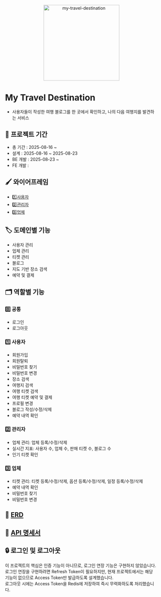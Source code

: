<p align="center">
  <img width="250" height="250" alt="my-travel-destination" src="https://github.com/user-attachments/assets/b147dc01-3d40-4237-9c74-79b0f84dd488" />
</p>

# My Travel Destination
- 사용자들이 작성한 여행 블로그를 한 곳에서 확인하고, 나의 다음 여행지를 발견하는 서비스

## 📅 프로젝트 기간
- 총 기간 : 2025-08-16 ~
- 설계 : 2025-08-16 ~ 2025-08-23
- BE 개발 : 2025-08-23 ~ 
- FE 개발 : 

## 🖌️ 와이어프레임
- 1️⃣[사용자](https://www.figma.com/design/pz5HnNQ6CbxfQP8pICnl6K/my-travel-service?node-id=2-153&p=f&t=nUCVQhWyv5rZqjOm-0)
- 2️⃣[관리자](https://www.figma.com/design/pz5HnNQ6CbxfQP8pICnl6K/my-travel-service?node-id=94-839&p=f&t=nUCVQhWyv5rZqjOm-0)
- 3️⃣[업체](https://www.figma.com/design/pz5HnNQ6CbxfQP8pICnl6K/my-travel-service?node-id=94-838&p=f&t=nUCVQhWyv5rZqjOm-0)

## 🏷️ 도메인별 기능
- 사용자 관리
- 업체 관리
- 티켓 관리
- 블로그
- 지도 기반 장소 검색
- 예약 및 결제

## 🗂️ 역할별 기능

### 0️⃣ 공통
- 로그인
- 로그아웃

### 1️⃣ 사용자
- 회원가입
- 회원탈퇴
- 비밀번호 찾기
- 비밀번호 변경
- 장소 검색
- 여행지 검색
- 여행 티켓 검색
- 여행 티켓 예약 및 결제
- 프로필 변경
- 블로그 작성/수정/삭제
- 예약 내역 확인

### 2️⃣ 관리자
- 업체 관리: 업체 등록/수정/삭제
- 실시간 지표: 사용자 수, 업체 수, 판매 티켓 수, 블로그 수
- 인기 티켓 확인

### 3️⃣ 업체
- 티켓 관리: 티켓 등록/수정/삭제, 옵션 등록/수정/삭제, 일정 등록/수정/삭제
- 예약 내역 확인
- 비밀번호 찾기
- 비밀번호 변경

## 🧩 [ERD](https://dbdiagram.io/d/My-Travel-Destination-686676f8f413ba3508206ce6)

## 📝 [API 명세서](https://www.notion.so/My-Travel-Destination-2562f0d54a3480bcadeaed91521358fe?source=copy_link)

## 🔒 로그인 및 로그아웃
이 프로젝트의 핵심은 인증 기능이 아니므로, 로그인 연장 기능은 구현하지 않았습니다. <br/>
로그인 연장을 구현하려면 Refresh Token이 필요하지만, 현재 프로젝트에서는 해당 기능이 없으므로 Access Token만 발급하도록 설계했습니다. <br/>
로그아웃 시에는 Access Token을 Redis에 저장하여 즉시 무력화하도록 처리했습니다.